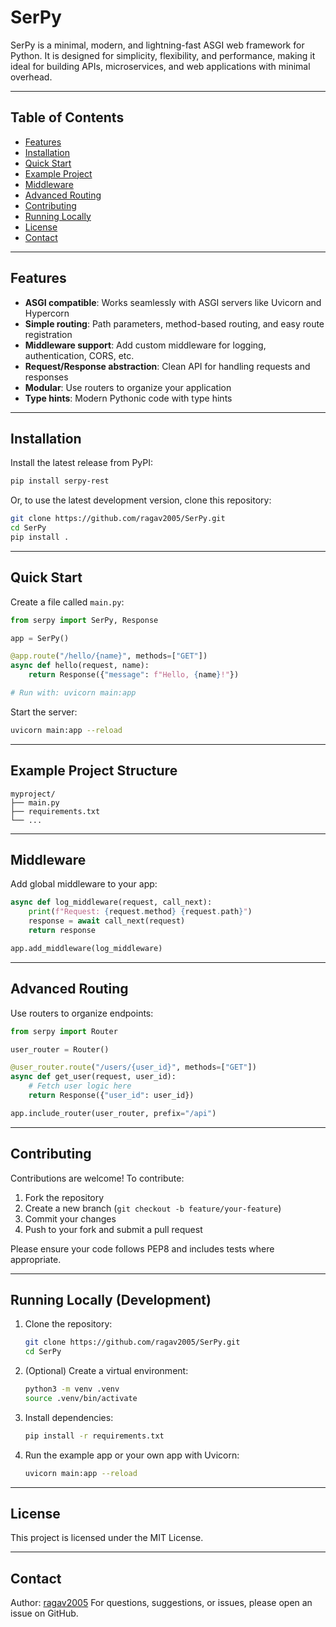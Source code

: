 # SerPy

SerPy is a minimal, modern, and lightning-fast ASGI web framework for Python. It is designed for simplicity, flexibility, and performance, making it ideal for building APIs, microservices, and web applications with minimal overhead.

---

## Table of Contents

- [Features](#features)
- [Installation](#installation)
- [Quick Start](#quick-start)
- [Example Project](#example-project)
- [Middleware](#middleware)
- [Advanced Routing](#advanced-routing)
- [Contributing](#contributing)
- [Running Locally](#running-locally)
- [License](#license)
- [Contact](#contact)

---

## Features

- **ASGI compatible**: Works seamlessly with ASGI servers like Uvicorn and Hypercorn
- **Simple routing**: Path parameters, method-based routing, and easy route registration
- **Middleware support**: Add custom middleware for logging, authentication, CORS, etc.
- **Request/Response abstraction**: Clean API for handling requests and responses
- **Modular**: Use routers to organize your application
- **Type hints**: Modern Pythonic code with type hints

---

## Installation

Install the latest release from PyPI:

```bash
pip install serpy-rest
```

Or, to use the latest development version, clone this repository:

```bash
git clone https://github.com/ragav2005/SerPy.git
cd SerPy
pip install .
```

---

## Quick Start

Create a file called `main.py`:

```python
from serpy import SerPy, Response

app = SerPy()

@app.route("/hello/{name}", methods=["GET"])
async def hello(request, name):
	return Response({"message": f"Hello, {name}!"})

# Run with: uvicorn main:app
```

Start the server:

```bash
uvicorn main:app --reload
```

---

## Example Project Structure

```
myproject/
├── main.py
├── requirements.txt
└── ...
```

---

## Middleware

Add global middleware to your app:

```python
async def log_middleware(request, call_next):
	print(f"Request: {request.method} {request.path}")
	response = await call_next(request)
	return response

app.add_middleware(log_middleware)
```

---

## Advanced Routing

Use routers to organize endpoints:

```python
from serpy import Router

user_router = Router()

@user_router.route("/users/{user_id}", methods=["GET"])
async def get_user(request, user_id):
	# Fetch user logic here
	return Response({"user_id": user_id})

app.include_router(user_router, prefix="/api")
```

---

## Contributing

Contributions are welcome! To contribute:

1. Fork the repository
2. Create a new branch (`git checkout -b feature/your-feature`)
3. Commit your changes
4. Push to your fork and submit a pull request

Please ensure your code follows PEP8 and includes tests where appropriate.

---

## Running Locally (Development)

1. Clone the repository:
   ```bash
   git clone https://github.com/ragav2005/SerPy.git
   cd SerPy
   ```
2. (Optional) Create a virtual environment:
   ```bash
   python3 -m venv .venv
   source .venv/bin/activate
   ```
3. Install dependencies:
   ```bash
   pip install -r requirements.txt
   ```
4. Run the example app or your own app with Uvicorn:
   ```bash
   uvicorn main:app --reload
   ```

---

## License

This project is licensed under the MIT License.

---

## Contact

Author: [ragav2005](https://github.com/ragav2005)
For questions, suggestions, or issues, please open an issue on GitHub.
